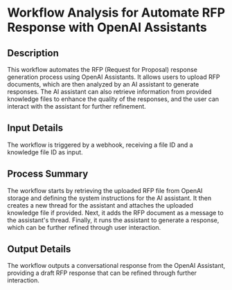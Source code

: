 # Workflow Analysis for Automate RFP Response with OpenAI Assistants

## Description
This workflow automates the RFP (Request for Proposal) response generation process using OpenAI Assistants. It allows users to upload RFP documents, which are then analyzed by an AI assistant to generate responses. The AI assistant can also retrieve information from provided knowledge files to enhance the quality of the responses, and the user can interact with the assistant for further refinement.

## Input Details
The workflow is triggered by a webhook, receiving a file ID and a knowledge file ID as input.

## Process Summary
The workflow starts by retrieving the uploaded RFP file from OpenAI storage and defining the system instructions for the AI assistant. It then creates a new thread for the assistant and attaches the uploaded knowledge file if provided. Next, it adds the RFP document as a message to the assistant's thread. Finally, it runs the assistant to generate a response, which can be further refined through user interaction.

## Output Details
The workflow outputs a conversational response from the OpenAI Assistant, providing a draft RFP response that can be refined through further interaction.
